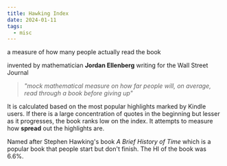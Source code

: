 ```yaml
---
title: Hawking Index
date: 2024-01-11
tags:
  - misc
---
```

a measure of how many people actually read the book

invented by mathematician **Jordan Ellenberg** writing for the Wall Street Journal

>*"mock mathematical measure on how far people will, on average, read through a book before giving up"*

It is calculated based on the most popular highlights marked by Kindle users. If there is a large concentration of quotes in the beginning but lesser as it progresses, the book ranks low on the index. It attempts to measure how **spread** out the highlights are. 

Named after Stephen Hawking's book *A Brief History of Time* which is a popular book that people start but don't finish. The HI of the book was 6.6%.
